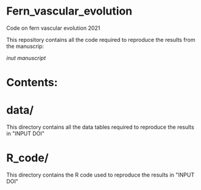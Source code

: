 # Fern_vascular_evolution
Code on fern vascular evolution 2021

This repository contains all the code required to reproduce the results from the manuscrip:

*inut manuscript*

# Contents:

# data/
This directory contains all the data tables required to reproduce the results in "INPUT DOI"

# R_code/
This directory contains the R code used to reproduce the results in "INPUT DOI"
